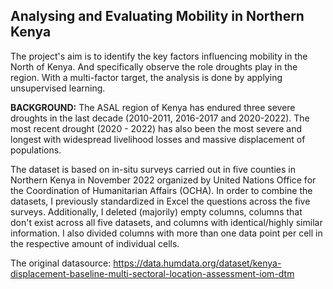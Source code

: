 ## Analysing and Evaluating Mobility in Northern Kenya

The project's aim is to identify the key factors influencing mobility in the North of Kenya. And specifically observe the role droughts play in the region. With a multi-factor target, the analysis is done by applying unsupervised learning.

**BACKGROUND:** The ASAL region of Kenya has endured three severe droughts in the last decade (2010-2011, 2016-2017 and 2020-2022). The most recent drought (2020 - 2022) has also been the most severe and longest with widespread livelihood losses and massive displacement of populations.

The dataset is based on in-situ surveys carried out in five counties in Northern Kenya in November 2022 organized by United Nations Office for the Coordination of Humanitarian Affairs (OCHA). In order to combine the datasets, I previously standardized in Excel the questions across the five surveys. Additionally, I deleted (majorily) empty columns, columns that don't exist across all five datasets, and columns with identical/highly similar information. I also divided columns with more than one data point per cell in the respective amount of individual cells.

The original datasource: https://data.humdata.org/dataset/kenya-displacement-baseline-multi-sectoral-location-assessment-iom-dtm
